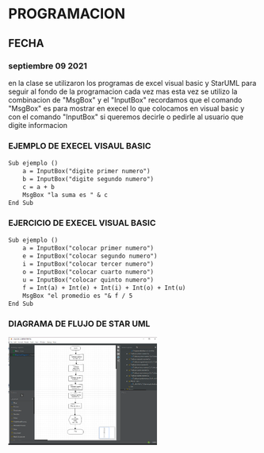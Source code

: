 # **PROGRAMACION**


## **FECHA** <br>

### **septiembre 09 2021** <br>

en la clase se utilizaron los programas de excel visual basic 
y StarUML para seguir al fondo de la programacion cada vez mas 
esta vez se utilizo la combinacion de "MsgBox" y el "InputBox" 
recordamos que el comando "MsgBox" es para mostrar en execel lo 
que colocamos en visual basic y con el comando "InputBox" si 
queremos decirle o pedirle al usuario que digite informacion 
<br>

### **EJEMPLO DE EXECEL VISAUL BASIC**
```
Sub ejemplo () 
    a = InputBox("digite primer numero")
    b = InputBox("digite segundo numero")
    c = a + b 
    MsgBox "la suma es " & c
End Sub
```
### **EJERCICIO DE EXECEL VISUAL BASIC** 

```
Sub ejemplo ()
    a = InputBox("colocar primer numero")
    e = InputBox("colocar segundo numero")
    i = InputBox("colocar tercer numero")
    o = InputBox("colocar cuarto numero")
    u = InputBox("colocar quinto numero")
    f = Int(a) + Int(e) + Int(i) + Int(o) + Int(u)
    MsgBox "el promedio es "& f / 5
End Sub
```
### **DIAGRAMA DE FLUJO DE STAR UML**

<img src="img/diagrama-de-flujo-2.jpg" width="300">
